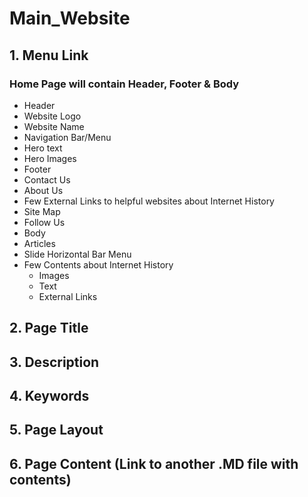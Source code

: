 # Main_Website

## 1. Menu Link

### Home Page will contain Header, Footer & Body

*	Header 
  * Website Logo
  * Website Name
  *	Navigation Bar/Menu
  *	Hero text
  *	Hero Images
*	Footer 
   *	Contact Us
   *	About Us
   *	Few External Links to helpful websites about Internet History
   *	Site Map
   *	Follow Us
*	Body 
  *	Articles
  *	Slide Horizontal Bar Menu
  *	Few Contents about Internet History
    *	Images
    *	Text
    *	External Links


## 2. Page Title
## 3. Description
## 4. Keywords
## 5. Page Layout
## 6. Page Content (Link to another .MD file with contents)
